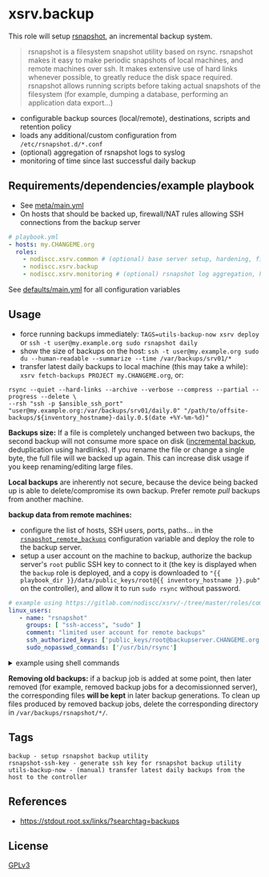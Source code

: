 # xsrv.backup

This role will setup [rsnapshot](https://rsnapshot.org), an incremental backup system.

>rsnapshot is a filesystem snapshot utility based on rsync.
>rsnapshot makes it easy to make periodic snapshots of local machines, and remote machines over ssh.
>It makes extensive use of hard links whenever possible, to greatly reduce the disk space required.
>rsnapshot allows running scripts before taking actual snapshots of the filesystem (for example, dumping a database, performing an application data export...)

- configurable backup sources (local/remote), destinations, scripts and retention policy
- loads any additional/custom configuration from `/etc/rsnapshot.d/*.conf`
- (optional) aggregation of rsnapshot logs to syslog
- monitoring of time since last successful daily backup


## Requirements/dependencies/example playbook

- See [meta/main.yml](meta/main.yml)
- On hosts that should be backed up, firewall/NAT rules allowing SSH connections from the backup server

```yaml
# playbook.yml
- hosts: my.CHANGEME.org
  roles:
    - nodiscc.xsrv.common # (optional) base server setup, hardening, firewall, bruteforce prevention
    - nodiscc.xsrv.backup
    - nodiscc.xsrv.monitoring # (optional) rsnapshot log aggregation, health monitoring
```

See [defaults/main.yml](defaults/main.yml) for all configuration variables




## Usage

- force running backups immediately: `TAGS=utils-backup-now xsrv deploy` or `ssh -t user@my.example.org sudo rsnapshot daily`
- show the size of backups on the host: `ssh -t user@my.example.org sudo du --human-readable --summarize --time /var/backups/srv01/*`
- transfer latest daily backups to local machine (this may take a while): `xsrv fetch-backups PROJECT my.CHANGEME.org`, or:

```
rsync --quiet --hard-links --archive --verbose --compress --partial --progress --delete \
--rsh "ssh -p $ansible_ssh_port"
"user@my.example.org:/var/backups/srv01/daily.0" "/path/to/offsite-backups/${inventory_hostname}-daily.0.$(date +%Y-%m-%d)"
```

**Backups size:** If a file is completely unchanged between two backups, the second backup  will not consume more space on disk ([incremental backup](https://en.wikipedia.org/wiki/Incremental_backup), deduplication using hardlinks). If you rename the file or change a single byte, the full file will we backed up again. This can increase disk usage if you keep renaming/editing large files.

**Local backups** are inherently not secure, because the device being backed up is able to delete/compromise its own backup. Prefer remote _pull_ backups from another machine.

**backup data from remote machines:**
 - configure the list of hosts, SSH users, ports, paths... in the [`rsnapshot_remote_backups`](backup/defaults/main.yml#L41) configuration variable and deploy the role to the backup server.
 - setup a user account on the machine to backup, authorize the backup server's `root` public SSH key to connect to it (the key is displayed when the `backup` role is deployed, and a copy is downloaded to `"{{ playbook_dir }}/data/public_keys/root@{{ inventory_hostname }}.pub"` on the controller), and allow it to run `sudo rsync` without password.

```yaml
# example using https://gitlab.com/nodiscc/xsrv/-/tree/master/roles/common
linux_users:
   - name: "rsnapshot"
     groups: [ "ssh-access", "sudo" ]
     comment: "limited user account for remote backups"
     ssh_authorized_keys: ['public_keys/root@backupserver.CHANGEME.org.pub']
     sudo_nopasswd_commands: ['/usr/bin/rsync']
```

<details><summary>example using shell commands</summary>

```bash
# upload the backup server's public SSH key to the remote host
user@controller:~ $ rsync -avP public_keys/root@backupserver.CHANGEME.org.pub:
# login to the remote host using SSH
user@controller:~ $ ssh remotehost.CHANGEME.org
# create a limited user account to which the backup server will connect
user@remotehost:~ $ sudo useradd --groups ssh-access,sudo --comment "limited user account for remote backups" rsnapshot
# authorize the backup server's SSH key on the rsnapshot user account
user@remotehost:~ $ sudo mkdir /home/rsnapshot/.ssh && cat root@backupserver.CHANGEME.org.pub | sudo tee -a /home/rsnapshot/.ssh/authorized_keys && sudo chown -R g-rwx /home/rsnapshot/.ssh/
# allow the rsnapshot user to run sudo rsync without password
user@remotehost:~ $ echo 'rsnapshot ALL=(ALL) NOPASSWD: /usr/bin/rsync' | sudo tee -a /etc/sudoers.d/nopasswd && sudo chmod 0660 /etc/sudoers.d/nopasswd
```
</details>


**Removing old backups:** if a backup job is added at some point, then later removed (for example, removed backup jobs for a decomissionned server), the corresponding files **will be kept** in later backup generations. To clean up files produced by removed backup jobs, delete the corresponding directory in `/var/backups/rsnapshot/*/`.

## Tags

<!--BEGIN TAGS LIST-->
```
backup - setup rsnapshot backup utility
rsnapshot-ssh-key - generate ssh key for rsnapshot backup utility
utils-backup-now - (manual) transfer latest daily backups from the host to the controller
```
<!--END TAGS LIST-->


## References

- https://stdout.root.sx/links/?searchtag=backups


## License

[GPLv3](../../LICENSE)
